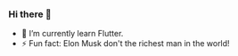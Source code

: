 ### Hi there 👋

- 🔭 I’m currently learn Flutter.
- ⚡ Fun fact: Elon Musk don't the richest man in the world!
